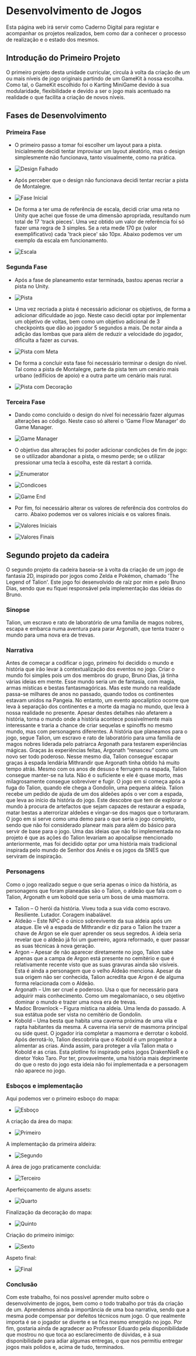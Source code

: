 # Desenvolvimento de Jogos

Esta página web irá servir como Caderno Digital para registar e acompanhar os projetos realizados, bem como dar a conhecer o processo de realização e o estado dos mesmos.
## Introdução do Primeiro Projeto

O primeiro projeto desta unidade curricular, circula à volta da criação de um ou mais níveis de jogo originais partindo de um GameKit à nossa escolha. 
Como tal, o GameKit escolhido foi o Karting MiniGame devido à sua modularidade, flexibilidade e devido a ser o jogo mais acentuado na realidade o que facilita a criação de novos níveis. 

## Fases de Desenvolvimento
### Primeira Fase

- O primeiro passo a tomar foi escolher um layout para a pista. Inicialmente decidi tentar improvisar um layout aleatório, mas o design simplesmente não funcionava, tanto visualmente, como na prática. 
- ![Design Falhado](https://raw.githubusercontent.com/m0nte1ro/m0nte1ro.github.io/main/assets/primeiroProjeto/2.%20Tentativa.PNG)

- Após perceber que o design não funcionava decidi tentar recriar a pista de Montalegre.
- ![Fase Inicial](https://raw.githubusercontent.com/m0nte1ro/m0nte1ro.github.io/main/assets/primeiroProjeto/3.%20Plano.png)

- De forma a ter uma de referência de escala, decidi criar uma reta no Unity que achei que fosse de uma dimensão apropriada, resultando num total de 17 'track pieces'. Uma vez obtido um valor de referência foi só fazer uma regra de 3 simples. Se a reta mede 170 px (valor exemplificativo) cada 'track piece' são 10px. Abaixo podemos ver um exemplo da escala em funcionamento.
- ![Escala](https://raw.githubusercontent.com/m0nte1ro/m0nte1ro.github.io/main/assets/primeiroProjeto/4.%20Estrutura.png)

### Segunda Fase
- Após a fase de planeamento estar terminada, bastou apenas recriar a pista no Unity.
- ![Pista](https://raw.githubusercontent.com/m0nte1ro/m0nte1ro.github.io/main/assets/primeiroProjeto/5.%20Pista.PNG)

- Uma vez recriada a pista é necessário adicionar os objetivos, de forma a adicionar dificuldade ao jogo. Neste caso decidi optar por implementar um objetivo de voltas, bem como um objetivo adicional de 3 checkpoints que dão ao jogador 5 segundos a mais. De notar ainda a adição das lombas que para além de reduzir a velocidade do jogador, dificulta a fazer as curvas.
- ![Pista com Meta](https://raw.githubusercontent.com/m0nte1ro/m0nte1ro.github.io/main/assets/primeiroProjeto/6.%20Checkpoints%20-%20Meta%20-%20Lombas.PNG)

- De forma a concluir esta fase foi necessário terminar o design do nível. Tal como a pista de Montalegre, parte da pista tem um cenário mais urbano (edifícios de apoio) e a outra parte um cenário mais rural.
- ![Pista com Decoração](https://raw.githubusercontent.com/m0nte1ro/m0nte1ro.github.io/main/assets/primeiroProjeto/7.%20Level%20Design.PNG)

### Terceira Fase
- Dando como concluído o design do nível foi necessário fazer algumas alterações ao código. Neste caso só alterei o 'Game Flow Manager' do Game Manager.
- ![Game Manager](https://raw.githubusercontent.com/m0nte1ro/m0nte1ro.github.io/main/assets/primeiroProjeto/8.%20Game%20Manager.PNG)

- O objetivo das alterações foi poder adicionar condições de fim de jogo: se o utilizador abandonar a pista, o mesmo perde; se o utilizar pressionar uma tecla à escolha, este dá restart à corrida.
- ![Enumerator](https://raw.githubusercontent.com/m0nte1ro/m0nte1ro.github.io/main/assets/primeiroProjeto/8.1.%20Enum.PNG)
- ![Condicoes](https://raw.githubusercontent.com/m0nte1ro/m0nte1ro.github.io/main/assets/primeiroProjeto/8.2.%20Condicoes.PNG)
- ![Game End](https://raw.githubusercontent.com/m0nte1ro/m0nte1ro.github.io/main/assets/primeiroProjeto/8.3.%20Game%20End.PNG)

- Por fim, foi necessário alterar os valores de referência dos controlos do carro. Abaixo podemos ver os valores iniciais e os valores finais.
- ![Valores Iniciais](https://raw.githubusercontent.com/m0nte1ro/m0nte1ro.github.io/main/assets/primeiroProjeto/9.%20Valores%20Refer%C3%AAncia%20do%20Kart.PNG)
- ![Valores Finais](https://raw.githubusercontent.com/m0nte1ro/m0nte1ro.github.io/main/assets/primeiroProjeto/9.1.%20Valores%20Finais%20do%20Kart.PNG)

##
## Segundo projeto da cadeira

O segundo projeto da cadeira baseia-se à volta da criação de um jogo de fantasia 2D, inspirado por jogos como Zelda e Pokémon, chamado 'The Legend of Talion'. Este jogo foi desenvolvido de raíz por mim e pelo Bruno Dias, sendo que eu fiquei responsável pela implementação das ideias do Bruno. 

### Sinopse

Talion, um escravo e rato de laboratório de uma família de magos nobres, escapa e embarca numa aventura para parar Argonath, que tenta trazer o mundo para uma nova era
de trevas.

### Narrativa

Antes de começar a codificar o jogo, primeiro foi decidido o mundo e história que irão levar à contextualização dos eventos no jogo. Criar o mundo foi simples pois um dos membros do grupo, Bruno Dias, já tinha várias ideias em mente. Esse mundo seria um de fantasia, com magia, armas místicas e bestas fantasmagóricas. Mas este mundo na realidade passa-se milhares de anos no passado, quando todos os continentes estavam unidos na Pangeia. No entanto, um evento apocalíptico ocorre que leva à separação dos continentes e a morte da magia no mundo, que leva à nossa realidade no presente. Apesar destes detalhes não afetarem a história, torna o mundo onde a história acontece possivelmente mais interessante e traria a chance de criar sequelas e spinoffs no mesmo mundo, mas com personagens diferentes. 
A história que planeamos para o jogo, segue Talion, um escravo e rato de laboratório para uma família de magos nobres liderada pelo patriarca Argonath para testarem experiências mágicas. Graças às experiências feitas, Argonath “renasceu” como um novo ser todo poderoso. Nesse mesmo dia, Talion consegue escapar graças à espada lendária Mithrandir que Argonath tinha obtido há muito tempo atrás. Mesmo com os anos de desuso e ferrugem na espada, Talion consegue manter-se na luta. Não é o suficiente e ele é quase morto, mas milagrosamente consegue sobreviver e fugir. 
O jogo em si começa após a fuga do Talion, quando ele chega a Gondolin, uma pequena aldeia. Talion recebe um pedido de ajuda de um dos aldeões após o ver com a espada, que leva ao início da história do jogo. Este descobre que tem de explorar o mundo à procura de artefactos que sejam capazes de restaurar a espada, matar bestas a aterrorizar aldeões e vingar-se dos magos que o torturaram. O jogo em si serve como uma demo para o que seria o jogo completo, sendo que não foi considerado planear mais para além do básico para servir de base para o jogo. 
Uma das ideias que não foi implementada no projeto é que as ações do Talion levariam ao apocalipse mencionado anteriormente, mas foi decidido optar por uma história mais tradicional inspirada pelo mundo de Senhor dos Anéis e os jogos da SNES que serviram de inspiração. 

### Personagens

Como o jogo realizado segue o que seria apenas o inico da história, as personagens que foram planeadas são o Talion, o aldeão que fala com o Talion, Argonath e um kobold que seria um boss de uma masmorra. 

- Talion – O herói da história. Viveu toda a sua vida como escravo. Resiliente. Lutador. Coragem inabalável. 
- Aldeão – Este NPC é o único sobrevivente da sua aldeia após um ataque. Ele vê a espada de Mithrandir e diz para o Talion lhe trazer a chave de Argon se ele quer aprender os seus segredos. A ideia seria revelar que o aldeão já foi um guerreiro, agora reformado, e quer passar as suas técnicas à nova geração. 
- Argon – Apesar de não aparecer diretamente no jogo, Talion sabe apenas que a campa de Argon está presente no cemitério e que é relativamente recente visto que as suas gravuras ainda são visíveis. Esta é ainda a personagem que o velho Aldeão menciona. Apesar da sua origem não ser conhecida, Talion acredita que Argon é de alguma forma relacionada com o Aldeão. 
- Argonath – Um ser cruel e poderoso. Usa o que for necessário para adquirir mais conhecimento. Como um megalomaníaco, o seu objetivo dominar o mundo e trazer uma nova era de trevas. 
- Madoc Brownlock – Figura mística na aldeia. Uma lenda do passado. A sua estátua pode ser vista no cemitério de Gondolin. 
- Kobold – Uma besta que habita uma caverna próxima de uma vila e rapta habitantes da mesma. A caverna iria servir de masmorra principal ou side quest. O jogador iria completar a masmorra e derrotar o kobold. Após derrotá-lo, Talion descobriria que o Kobold é um progenitor a alimentar as crias. Ainda assim, para proteger a vila Talion mata o Kobold e as crias. Esta plotline foi inspirado pelos jogos DrakenNieR e o diretor Yoko Taro. Por ter, provavelmente, uma história mais deprimente do que o resto do jogo esta ideia não foi implementada e a personagem não aparece no jogo.

### Esboços e implementação

Aqui podemos ver o primeiro esboço do mapa:
- ![Esboço](https://raw.githubusercontent.com/m0nte1ro/m0nte1ro.github.io/main/assets/segundoProjeto/IMG_20220120_150157.jpg)

A criação da área do mapa:
- ![Primeiro](https://raw.githubusercontent.com/m0nte1ro/m0nte1ro.github.io/main/assets/segundoProjeto/1.PNG)

A implementação da primeira aldeira:
- ![Segundo](https://raw.githubusercontent.com/m0nte1ro/m0nte1ro.github.io/main/assets/segundoProjeto/2.PNG)

A área de jogo praticamente concluida:
- ![Terceiro](https://raw.githubusercontent.com/m0nte1ro/m0nte1ro.github.io/main/assets/segundoProjeto/3.PNG)

Aperfeiçoamento de alguns assets:
- ![Quarto](https://raw.githubusercontent.com/m0nte1ro/m0nte1ro.github.io/main/assets/segundoProjeto/4.PNG)

Finalização da decoração do mapa:
- ![Quinto](https://raw.githubusercontent.com/m0nte1ro/m0nte1ro.github.io/main/assets/segundoProjeto/5.PNG)

Criação do primeiro inimigo:
- ![Sexto](https://raw.githubusercontent.com/m0nte1ro/m0nte1ro.github.io/main/assets/segundoProjeto/6.PNG)

Aspeto final:
- ![Final](https://raw.githubusercontent.com/m0nte1ro/m0nte1ro.github.io/main/assets/segundoProjeto/final.png)


### Conclusão


Com este trabalho, foi nos possível aprender muito sobre o desenvolvimento de jogos, bem como o todo trabalho por trás da criação de um.
Aprendemos ainda a importância de uma boa narrativa, sendo que a mesma pode compensar por defeitos técnicos num jogo. O que realmente importa é se o jogador se diverte e se fica mesmo emergido no jogo.
Por fim, gostaria ainda de agradecer ao Professor Eduardo pela disponibilidade que mostrou no que toca ao esclarecimento de dúvidas, e à sua disponibilidade para adiar algumas entregas, o que nos permitiu entregar jogos mais polidos e, acima de tudo, terminados. 


